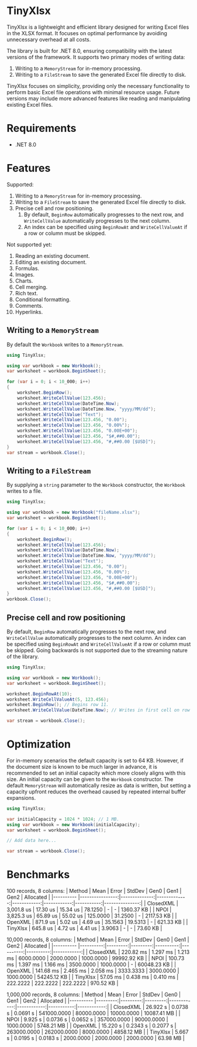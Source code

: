 # TinyXlsx
TinyXlsx is a lightweight and efficient library designed for writing Excel files in the XLSX format. It focuses on optimal performance by avoiding unnecessary overhead at all costs.

The library is built for .NET 8.0, ensuring compatibility with the latest versions of the framework. It supports two primary modes of writing data:

1. Writing to a `MemoryStream` for in-memory processing.
1. Writing to a `FileStream` to save the generated Excel file directly to disk.

TinyXlsx focuses on simplicity, providing only the necessary functionality to perform basic Excel file operations with minimal resource usage. Future versions may include more advanced features like reading and manipulating existing Excel files.

# Requirements
- .NET 8.0

# Features
Supported:
1. Writing to a `MemoryStream` for in-memory processing.
1. Writing to a `FileStream` to save the generated Excel file directly to disk.
1. Precise cell and row positioning.
    1. By default, `BeginRow` automatically progresses to the next row, and `WriteCellValue` automatically progresses to the next column.
    1. An index can be specified using `BeginRowAt` and `WriteCellValueAt` if a row or column must be skipped.

Not supported yet:
1. Reading an existing document.
1. Editing an existing document.
1. Formulas.
1. Images.
1. Charts.
1. Cell merging.
1. Rich text.
1. Conditional formatting.
1. Comments.
1. Hyperlinks.

## Writing to a `MemoryStream`
By default the `Workbook` writes to a `MemoryStream`.

```csharp
using TinyXlsx;

using var workbook = new Workbook();
var worksheet = workbook.BeginSheet();

for (var i = 0; i < 10_000; i++)
{
    worksheet.BeginRow();
    worksheet.WriteCellValue(123.456);
    worksheet.WriteCellValue(DateTime.Now);
    worksheet.WriteCellValue(DateTime.Now, "yyyy/MM/dd");
    worksheet.WriteCellValue("Text");
    worksheet.WriteCellValue(123.456, "0.00");
    worksheet.WriteCellValue(123.456, "0.00%");
    worksheet.WriteCellValue(123.456, "0.00E+00");
    worksheet.WriteCellValue(123.456, "$#,##0.00");
    worksheet.WriteCellValue(123.456, "#,##0.00 [$USD]");
}
var stream = workbook.Close();
```

## Writing to a `FileStream`
By supplying a `string` parameter to the `Workbook` constructor, the `Workbook` writes to a file.

```csharp
using TinyXlsx;

using var workbook = new Workbook("fileName.xlsx");
var worksheet = workbook.BeginSheet();

for (var i = 0; i < 10_000; i++)
{
    worksheet.BeginRow();
    worksheet.WriteCellValue(123.456);
    worksheet.WriteCellValue(DateTime.Now);
    worksheet.WriteCellValue(DateTime.Now, "yyyy/MM/dd");
    worksheet.WriteCellValue("Text");
    worksheet.WriteCellValue(123.456, "0.00");
    worksheet.WriteCellValue(123.456, "0.00%");
    worksheet.WriteCellValue(123.456, "0.00E+00");
    worksheet.WriteCellValue(123.456, "$#,##0.00");
    worksheet.WriteCellValue(123.456, "#,##0.00 [$USD]");
}
workbook.Close();
```

## Precise cell and row positioning
By default, `BeginRow` automatically progresses to the next row, and `WriteCellValue` automatically progresses to the next column. An index can be specified using `BeginRowAt` and `WriteCellValueAt` if a row or column must be skipped. Going backwards is not supported due to the streaming nature of the library.

```csharp
using TinyXlsx;

using var workbook = new Workbook();
var worksheet = workbook.BeginSheet();

worksheet.BeginRowAt(10);
worksheet.WriteCellValueAt(5, 123.456);
worksheet.BeginRow(); // Begins row 11.
worksheet.WriteCellValue(DateTime.Now); // Writes in first cell on row 11.

var stream = workbook.Close();
```

# Optimization
For in-memory scenarios the default capacity is set to 64 KB. However, if the document size is known to be much larger in advance, it is recommended to set an initial capacity which more closely aligns with this size. An initial capacity can be given to the `Workbook` constructor. The default `MemoryStream` will automatically resize as data is written, but setting a capacity upfront reduces the overhead caused by repeated internal buffer expansions.

```csharp
using TinyXlsx;

var initialCapacity = 1024 * 1024; // 1 MB.
using var workbook = new Workbook(initialCapacity);
var worksheet = workbook.BeginSheet();

// Add data here...

var stream = workbook.Close();
```

# Benchmarks
100 records, 8 columns:
| Method    | Mean            | Error         | StdDev       | Gen0        | Gen1        | Gen2       | Allocated      |
|---------- |----------------:|--------------:|-------------:|------------:|------------:|-----------:|---------------:|
| ClosedXML |      3,001.8 us |      17.30 us |     15.34 us |     78.1250 |           - |          - |     1360.37 KB |
| NPOI      |      3,825.3 us |      65.89 us |     55.02 us |    125.0000 |     31.2500 |          - |     2117.53 KB |
| OpenXML   |        871.9 us |       5.02 us |      4.69 us |     35.1563 |     19.5313 |          - |      621.33 KB |
| TinyXlsx  |        645.8 us |       4.72 us |      4.41 us |      3.9063 |           - |          - |       73.60 KB |

10,000 records, 8 columns:
| Method    | Mean      | Error    | StdDev   | Gen0      | Gen1      | Gen2      | Allocated   |
|---------- |----------:|---------:|---------:|----------:|----------:|----------:|------------:|
| ClosedXML | 220.82 ms | 1.297 ms | 1.213 ms | 6000.0000 | 2000.0000 | 1000.0000 | 99992.92 KB |
| NPOI      | 100.73 ms | 1.397 ms | 1.166 ms | 3500.0000 | 1000.0000 |         - | 60048.23 KB |
| OpenXML   | 141.68 ms | 2.465 ms | 2.058 ms | 3333.3333 | 3000.0000 | 1000.0000 | 54245.12 KB |
| TinyXlsx  |  57.05 ms | 0.438 ms | 0.410 ms |  222.2222 |  222.2222 |  222.2222 |   970.52 KB |

1,000,000 records, 8 columns:
| Method    | Mean     | Error    | StdDev   | Gen0        | Gen1        | Gen2       | Allocated   |
|---------- |---------:|---------:|---------:|------------:|------------:|-----------:|------------:|
| ClosedXML | 26.922 s | 0.0738 s | 0.0691 s | 541000.0000 |  80000.0000 | 10000.0000 | 10087.41 MB |
| NPOI      |  9.925 s | 0.0736 s | 0.0652 s | 357000.0000 |  90000.0000 |  1000.0000 |  5748.21 MB |
| OpenXML   | 15.220 s | 0.2343 s | 0.2077 s | 263000.0000 | 262000.0000 |  8000.0000 |  4858.12 MB |
| TinyXlsx  |  5.667 s | 0.0195 s | 0.0183 s |   2000.0000 |   2000.0000 |  2000.0000 |    63.98 MB |
